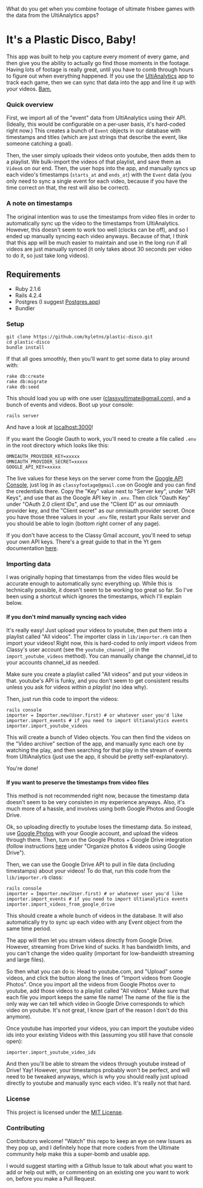 What do you get when you combine footage of ultimate frisbee games with the data from the UltiAnalytics apps?

# It's a Plastic Disco, Baby!

This app was built to help you capture every moment of every game, and then give you the ability to actually go find those moments in the footage. Having lots of footage is really great, until you have to comb through hours to figure out when everything happened. If you use the [UltiAnalytics](http://ultianalytics.com) app to track each game, then we can sync that data into the app and line it up with your videos. [Bam.](http://plasticdisco.com/events)


### Quick overview
First, we import all of the "event" data from UltiAnalytics using their API. (Ideally, this would be configurable on a per-user basis, it's hard-coded right now.) This creates a bunch of `Event` objects in our database with timestamps and titles (which are just strings that describe the event, like someone catching a goal).

Then, the user simply uploads their videos onto youtube, then adds them to a playlist. We bulk-import the videos of that playlist, and save them as `Video`s on our end. Then, the user hops into the app, and manually syncs up each video's timestamps (`starts_at` and `ends_at`) with the `Event` data (you only need to sync a single event for each video, because if you have the time correct on that, the rest will also be correct).


### A note on timestamps
The original intention was to use the timestamps from video files in order to automatically sync up the video to the timestamps from UltiAnalytics. However, this doesn't seem to work too well (clocks can be off), and so I ended up manually syncing each video anyways. Because of that, I think that this app will be much easier to maintain and use in the long run if all videos are just manually synced (it only takes about 30 seconds per video to do it, so just take long videos).


## Requirements

- Ruby 2.1.6
- Rails 4.2.4
- Postgres (I suggest [Postgres.app](http://postgresapp.com/))
- Bundler

### Setup

```
git clone https://github.com/kyletns/plastic-disco.git
cd plastic-disco
bundle install
```

If that all goes smoothly, then you'll want to get some data to play around with:

```
rake db:create
rake db:migrate
rake db:seed
```

This should load you up with one user (classyultimate@gmail.com), and a bunch of events and videos. Boot up your console:

```
rails server
```

And have a look at [localhost:3000](http://localhost:3000)!

If you want the Google Oauth to work, you'll need to create a file called `.env` in the root directory which looks like this:

```
OMNIAUTH_PROVIDER_KEY=xxxxx
OMNIAUTH_PROVIDER_SECRET=xxxxx
GOOGLE_API_KEY=xxxxx
```

The live values for these keys on the server come from the [Google API Console](https://console.developers.google.com/apis/credentials?project=classy-highlights-1322), just log in as `classyfootage@gmail.com` on Google and you can find the credentials there. Copy the "Key" value next to "Server key", under "API Keys", and use that as the Google API key in `.env`. Then click "Oauth Key" under "OAuth 2.0 client IDs", and use the "Client ID" as our omniauth provider key, and the "Client secret" as our omniauth provider secret. Once you have those three values in your `.env` file, restart your Rails server and you should be able to login (bottom right corner of any page).

If you don't have access to the Classy Gmail account, you'll need to setup your own API keys. There's a great guide to that in the Yt gem documentation [here](https://github.com/Fullscreen/yt#configuring-your-app).


### Importing data

I was originally hoping that timestamps from the video files would be accurate enough to automatically sync everything up. While this is technically possible, it doesn't seem to be working too great so far. So I've been using a shortcut which ignores the timestamps, which I'll explain below.

#### If you don't mind manually syncing each video

It's really easy! Just upload your videos to youtube, then put them into a playlist called "All videos". The importer class in `lib/importer.rb` can then import your videos! Right now, this is hard-coded to only import videos from Classy's user account (see the `youtube_channel_id` in the `import_youtube_videos` method). You can manually change the channel_id to your accounts channel_id as needed. 

Make sure you create a playlist called "All videos" and put your videos in that. youtube's API is funky, and you don't seem to get consistent results unless you ask for videos *within a playlist* (no idea why).

Then, just run this code to import the videos:

```
rails console
importer = Importer.new(User.first) # or whatever user you'd like
importer.import_events # if you need to import Ultianalytics events
importer.import_youtube_videos
```

This will create a bunch of Video objects. You can then find the videos on the "Video archive" section of the app, and manually sync each one by watching the play, and then searching for that play in the stream of events from UltiAnalytics (just use the app, it should be pretty self-explanatory).

You're done!


#### If you want to preserve the timestamps from video files

This method is not recommended right now, because the timestamp data doesn't seem to be very consisten in my experience anyways. Also, it's much more of a hassle, and involves using both Google Photos and Google Drive.

Ok, so uploading directly to youtube loses the timestamp data. So instead, use [Google Photos](https://photos.google.com) with your Google account, and upload the videos through there. Then, turn on the Google Photos + Google Drive integration (follow instructions [here](https://support.google.com/photos/answer/6156103?hl=en) under "Organize photos & videos using Google Drive"). 

Then, we can use the Google Drive API to pull in file data (including timestamps) about your videos! To do that, run this code from the `lib/importer.rb` class:

```
rails console
importer = Importer.new(User.first) # or whatever user you'd like
importer.import_events # if you need to import Ultianalytics events
importer.import_videos_from_google_drive
```

This should create a whole bunch of videos in the database. It will also automatically try to sync up each video with any Event object from the same time period. 

The app will then let you stream videos directly from Google Drive. However, streaming from Drive kind of sucks. It has bandwidth limits, and you can't change the video quality (important for low-bandwidth streaming and large files). 

So then what you can do is: Head to youtube.com, and "Upload" some videos, and click the button along the lines of "Import videos from Google Photos". Once you import all the videos from Google Photos over to youtube, add those videos to a playlist called "All videos". Make sure that each file you import keeps the same file name! The name of the file is the only way we can tell which video in Google Drive corresponds to which video on youtube. It's not great, I know (part of the reason I don't do this anymore). 

Once youtube has imported your videos, you can import the youtube video ids into your existing Videos with this (assuming you still have that console open):

```
importer.import_youtube_video_ids
```

And then you'll be able to stream the videos through youtube instead of Drive! Yay! However, your timestamps probably won't be perfect, and will need to be tweaked anyways, which is why you should really just upload directly to youtube and manually sync each video. It's really not that hard.


### License

This project is licensed under the [MIT License](LICENSE.txt).

### Contributing

Contributors welcome! "Watch" this repo to keep an eye on new Issues as they pop up, and I definitely hope that more coders from the Ultimate community help make this a super-bomb and usable app.

I would suggest starting with a Github Issue to talk about what you want to add or help out with, or commenting on an existing one you want to work on, before you make a Pull Request.
